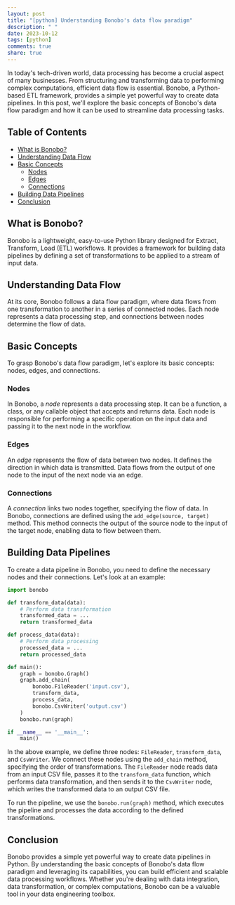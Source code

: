 ```yaml
---
layout: post
title: "[python] Understanding Bonobo's data flow paradigm"
description: " "
date: 2023-10-12
tags: [python]
comments: true
share: true
---
```


In today's tech-driven world, data processing has become a crucial aspect of many businesses. From structuring and transforming data to performing complex computations, efficient data flow is essential. Bonobo, a Python-based ETL framework, provides a simple yet powerful way to create data pipelines. In this post, we'll explore the basic concepts of Bonobo's data flow paradigm and how it can be used to streamline data processing tasks.

## Table of Contents
- [What is Bonobo?](#what-is-bonobo)
- [Understanding Data Flow](#understanding-data-flow)
- [Basic Concepts](#basic-concepts)
  - [Nodes](#nodes)
  - [Edges](#edges)
  - [Connections](#connections)
- [Building Data Pipelines](#building-data-pipelines)
- [Conclusion](#conclusion)

## What is Bonobo?
Bonobo is a lightweight, easy-to-use Python library designed for Extract, Transform, Load (ETL) workflows. It provides a framework for building data pipelines by defining a set of transformations to be applied to a stream of input data.

## Understanding Data Flow
At its core, Bonobo follows a data flow paradigm, where data flows from one transformation to another in a series of connected nodes. Each node represents a data processing step, and connections between nodes determine the flow of data.

## Basic Concepts
To grasp Bonobo's data flow paradigm, let's explore its basic concepts: nodes, edges, and connections.

### Nodes
In Bonobo, a *node* represents a data processing step. It can be a function, a class, or any callable object that accepts and returns data. Each node is responsible for performing a specific operation on the input data and passing it to the next node in the workflow.

### Edges
An *edge* represents the flow of data between two nodes. It defines the direction in which data is transmitted. Data flows from the output of one node to the input of the next node via an edge.

### Connections
A *connection* links two nodes together, specifying the flow of data. In Bonobo, connections are defined using the `add_edge(source, target)` method. This method connects the output of the source node to the input of the target node, enabling data to flow between them.

## Building Data Pipelines
To create a data pipeline in Bonobo, you need to define the necessary nodes and their connections. Let's look at an example:

```python
import bonobo

def transform_data(data):
    # Perform data transformation
    transformed_data = ...
    return transformed_data

def process_data(data):
    # Perform data processing
    processed_data = ...
    return processed_data

def main():
    graph = bonobo.Graph()
    graph.add_chain(
        bonobo.FileReader('input.csv'),
        transform_data,
        process_data,
        bonobo.CsvWriter('output.csv')
    )
    bonobo.run(graph)

if __name__ == '__main__':
    main()
```

In the above example, we define three nodes: `FileReader`, `transform_data`, and `CsvWriter`. We connect these nodes using the `add_chain` method, specifying the order of transformations. The `FileReader` node reads data from an input CSV file, passes it to the `transform_data` function, which performs data transformation, and then sends it to the `CsvWriter` node, which writes the transformed data to an output CSV file.

To run the pipeline, we use the `bonobo.run(graph)` method, which executes the pipeline and processes the data according to the defined transformations.

## Conclusion
Bonobo provides a simple yet powerful way to create data pipelines in Python. By understanding the basic concepts of Bonobo's data flow paradigm and leveraging its capabilities, you can build efficient and scalable data processing workflows. Whether you're dealing with data integration, data transformation, or complex computations, Bonobo can be a valuable tool in your data engineering toolbox.